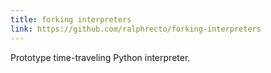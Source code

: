 ```yaml
---
title: forking interpreters
link: https://github.com/ralphrecto/forking-interpreters
---
```

Prototype time-traveling Python interpreter.
